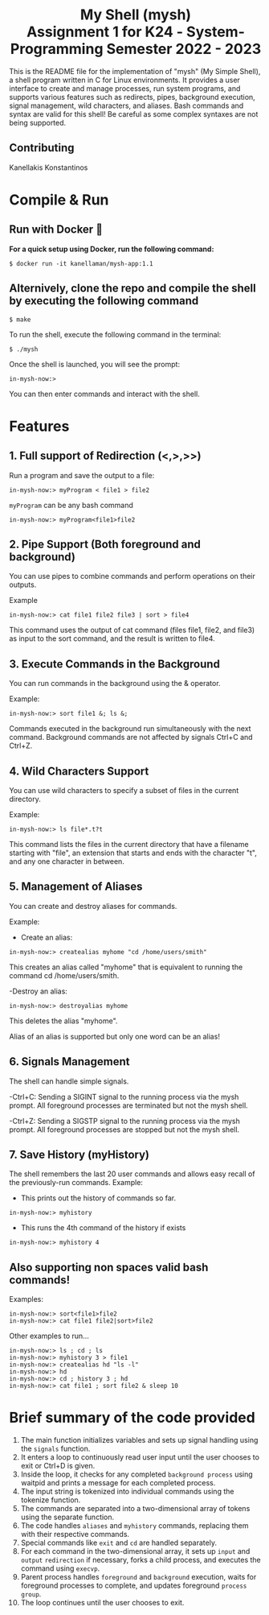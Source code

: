 # <div align="center"> My Shell (mysh)<br/> Assignment 1 for Κ24 - System-Programming Semester 2022 - 2023

This is the README file for the implementation of "mysh" (My Simple Shell), a shell program written in C for Linux environments. It provides a user interface to create and manage processes, run system programs, and supports various features such as redirects, pipes, background execution, signal management, wild characters, and aliases. Bash commands and syntax are valid for this shell! Be careful as some complex syntaxes are not being supported.

## Contributing

Kanellakis Konstantinos

# Compile & Run

## Run with Docker :whale:

**For a quick setup using Docker, run the following command:**

`$ docker run -it kanellaman/mysh-app:1.1`

## Alternively, clone the repo and compile the shell by executing the following command

`$ make`

To run the shell, execute the following command in the terminal:

`$ ./mysh`

Once the shell is launched, you will see the prompt:

`in-mysh-now:>`

You can then enter commands and interact with the shell.

# Features

## 1. Full support of Redirection (<,>,>>)

Run a program and save the output to a file:

```
in-mysh-now:> myProgram < file1 > file2
```

`myProgram` can be any bash command

```
in-mysh-now:> myProgram<file1>file2
```

## 2. Pipe Support (Both foreground and background)

You can use pipes to combine commands and perform operations on their outputs.

Example

```
in-mysh-now:> cat file1 file2 file3 | sort > file4
```

This command uses the output of cat command (files file1, file2, and file3) as input to the sort command, and the result is written to file4.

## 3. Execute Commands in the Background

You can run commands in the background using the & operator.

Example:

```
in-mysh-now:> sort file1 &; ls &;
```

Commands executed in the background run simultaneously with the next command. Background commands are not affected by signals Ctrl+C and Ctrl+Z.

## 4. Wild Characters Support

You can use wild characters to specify a subset of files in the current directory.

Example:

```
in-mysh-now:> ls file*.t?t
```

This command lists the files in the current directory that have a filename starting with "file", an extension that starts and ends with the character "t", and any one character in between.

## 5. Management of Aliases

You can create and destroy aliases for commands.

Example:

- Create an alias:

```
in-mysh-now:> createalias myhome "cd /home/users/smith"
```

This creates an alias called "myhome" that is equivalent to running the command cd /home/users/smith.

-Destroy an alias:

```
in-mysh-now:> destroyalias myhome
```

This deletes the alias "myhome".

Alias of an alias is supported but only one word can be an alias!

## 6. Signals Management

The shell can handle simple signals.

-Ctrl+C: Sending a SIGINT signal to the running process via the mysh prompt. All foreground processes are terminated but not the mysh shell.

-Ctrl+Z: Sending a SIGSTP signal to the running process via the mysh prompt. All foreground processes are stopped but not the mysh shell.

## 7. Save History (myHistory)

The shell remembers the last 20 user commands and allows easy recall of the previously-run commands.
Example:

- This prints out the history of commands so far.

```
in-mysh-now:> myhistory
```

- This runs the 4th command of the history if exists

```
in-mysh-now:> myhistory 4
```

## Also supporting non spaces valid bash commands!

Examples:

```
in-mysh-now:> sort<file1>file2
in-mysh-now:> cat file1 file2|sort>file2
```

Other examples to run...

```
in-mysh-now:> ls ; cd ; ls
in-mysh-now:> myhistory 3 > file1
in-mysh-now:> createalias hd "ls -l"
in-mysh-now:> hd
in-mysh-now:> cd ; history 3 ; hd
in-mysh-now:> cat file1 ; sort file2 & sleep 10
```

# Brief summary of the code provided

1. The main function initializes variables and sets up signal handling using the `signals` function.
2. It enters a loop to continuously read user input until the user chooses to exit or Ctrl+D is given.
3. Inside the loop, it checks for any completed `background process` using waitpid and prints a message for each completed process.
4. The input string is tokenized into individual commands using the tokenize function.
5. The commands are separated into a two-dimensional array of tokens using the separate function.
6. The code handles `aliases` and `myhistory` commands, replacing them with their respective commands.
7. Special commands like `exit` and `cd` are handled separately.
8. For each command in the two-dimensional array, it sets up `input` and `output` `redirection` if necessary, forks a child process, and executes the command using `execvp`.
9. Parent process handles `foreground` and `background` execution, waits for foreground processes to complete, and updates foreground `process group`.
10. The loop continues until the user chooses to exit.
